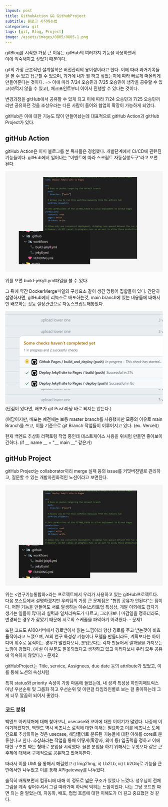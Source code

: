 ```yaml
---
layout: post
title: GithubAction && GithubProject
subtitle: 블로그 시작하는법
categories: git
tags: [git, Blog, Project]
image: /assets/images/0805/0805-1.png
---
```




gitBlog를 시작한 가장 큰 이유는 gitHub의 여러가지 기능을 사용하면서  
이에 익숙해지고 싶었기 때문이다. 

git의 가장 근본적인 설계철학은 버전관리의 용이성이라고 한다.
이에 따라 과거기록들을 볼 수 있고 접근할 수 있으며, 과거에 내가 뭘 하고 싶었는지에 따라 빠르게 떠올리게 만들어준다는 것이다.
=> 이에 따라 7/24 오승민과 7/25 오승민이 생각을 공유할 수 있고(까먹지 않을 수 있고), 체크포인트부터 이어서 진행할 수 있다는 것이다.

변경과정을 gitHub에서 공유할 수 있게 되고 
이에 따라 7/24 오승민과 7/25 오승민끼리만 공유하던 것을 조성우라는 다른 사람이 들어와 협업의 확장이 가능하게 되었다.

gitHub은 이에 대한 기능도 많이 만들어놨는데 
대표적으로 gitHub Action과 gitHub Project가 있다.



## gitHub Action 
gitHub Action은 이미 블로그를 본 독자들은 경험했다.
개발단계에서 CI/CD에 관련된 기능들이다.
gitHub에서 일어나는 "이벤트에 따라 스크립트 자동실행도구"라고 보면 된다.

![workflow](/assets/images/0805/0805-1.png) 

위를 보면
build-jekyll.yml파일을 볼 수 있다. 

그 뒤에 약간 DockerMerge파일의 구성요소 같이 생긴 명령어 집합들이 있다.
간단히 설명하자면, gitHub에서 리눅스로 배포하는것, main branch에 있는 내용들에 대해서만 배포하는 것등 설정관련으로 자동스크립트해놓았다.

![Deploy_lag](/assets/images/0805/0805-3.png) 
(단점이 있다면, 배포가 git Push마냥 바로 되지는 않는다.)

(여담이지만, 배포는 예전에는 보통 master branch를 사용했지만 모종의 이유로 main Branch를 쓰고, 이를 기준으로 git Branch 작업들이 이루어지고 있다. (ex. Vercel))

현재 백엔드 추상화 리팩토링 작업 중인데 테스트케이스 사용을 위처럼 만들면 좋아보이긴하다.
(if __ name __ = "__ main __" 같은거)

## gitHub Project
gitHub Project는 collaborator끼리 merge 실패 등의 issue를 커밋버젼별로 관리하고, 질문할 수 있는 개발자친화적인 노션이라고 보면된다.   

![banner](/assets/images/0805/0805-1.png) 

위는 <연구기능통합화>라는 프로젝트에서 우리가 사용하고 있는 gitHub프로젝트다.
다음 포스트에서 설명하겠지만 우리팀의 가장 큰 문제점은 "협업 공유가 안된다"는 점이다.
어떤 기능을 만들어도 서로 발생하는 이슈(스타트업 특성상, 개발 이외에도 갑자기 생기는 일들이 많다)과 실력과 일처리속도가 다르고, 그러다보니 마감일을 정하더라도, 변경되는 경우가 잦았기 때문에 서로의 스케줄을 파악하기 어려웠다. - 문제1

또한 코드도 A100서버에서 경로받아서 읽는 느낌이라 항상 경로를 주고 받는것이 비효율적이라고 느꼈으며, 
AI의 연구 특성상 기능이나 모델을 만들더라도, 계획보다는 아이디어 위주로 움직이는 경우가 많았다보니, 
분업보다는 각자 만들어서 결과물을 가져오는 느낌이 강했다. (사실 이 부분도 잘못되었다고 생각하고 있고 이러다보니 우리 모두 공유에 익숙하지 않았다.) - 문제2 

gitHubProject는 Title, service, Assignees, due date 등의 attribute가 있었고,
이를 통해 노션의 속성처럼 

특히 status와 priority 속성이 가장 마음에 들었는데, 
내 성격 특성상 하인지매트릭스마냥 우선순위 및 그룹화 하고 우선순위 및 이런걸 타임라인별로 보는 걸 좋아하는데 그게 너무 깔끔히 되어서 좋았다.

### 코드 분업

백엔드 아키텍쳐에 대해 찾아보니, usecase와 코어에 대한 이야기가 많았다.
나중에 이야기하겠지만, 백엔드 역시 비즈니스 로직에 대한 이해는 필요하고 
이를 비즈니스 도메인으로 추상화하는 것은 usecase, 해당폴더로 분류된 기능들에 대한 이해를 core로 분류한다고 한다.
추상화라는 작업을 통해 어떻게(확장자, 의미 등) 입출력을 정하고 이에 대한 구조만 짜는 형태로 분업을 시작했다.
물론 분업을 하기 위해서는 무엇보다 같은 큰 주제에 대해서 구체적으로 공유하고 있어야한다.

따라서 이를 UML을 통해서 해결했고 i) Img2Img, ii) Lb2Lb, iii) Lb2Obj로 기능을 큰딴에서만 나누었고
이를 통해 APIgateway를 나누었다. 



솔직히 배워보면서 컴퓨터에 대해 이 정도로 넓은 구조가 있었나 느꼈다.
성우님이 전체 그림을 계속 짚어주셔서 그걸 따라가며 하나씩 익히는 느낌이었다.
나는 그냥 코드만 짜면 되는 줄 알았는데, 자동화, 배포, 협업 흐름에 대한 이해도가 더 깊고 중요했던 것 같다.

